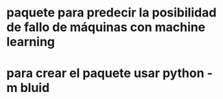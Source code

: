 # paquete para predecir la posibilidad de fallo de máquinas con machine learning
# para crear el paquete usar python -m bluid